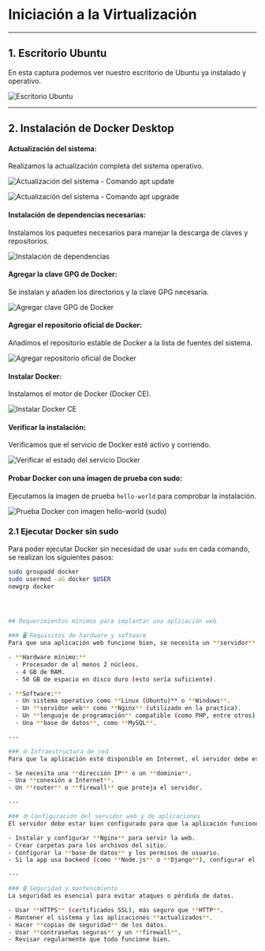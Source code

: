 # Iniciación a la Virtualización
---

## 1. Escritorio Ubuntu

En esta captura podemos ver nuestro escritorio de Ubuntu ya instalado y operativo.

![Escritorio Ubuntu](imagenes/img1.png)

---

## 2. Instalación de Docker Desktop

#### Actualización del sistema:

Realizamos la actualización completa del sistema operativo.

![Actualización del sistema - Comando apt update](imagenes/img2.png)

![Actualización del sistema - Comando apt upgrade](imagenes/img3.png)

#### Instalación de dependencias necesarias:

Instalamos los paquetes necesarios para manejar la descarga de claves y repositorios.

![Instalación de dependencias](imagenes/img4.png)

#### Agregar la clave GPG de Docker:

Se instalan y añaden los directorios y la clave GPG necesaria.

![Agregar clave GPG de Docker](imagenes/img5.png)

#### Agregar el repositorio oficial de Docker:

Añadimos el repositorio estable de Docker a la lista de fuentes del sistema.

![Agregar repositorio oficial de Docker](imagenes/img6.png)

#### Instalar Docker:

Instalamos el motor de Docker (Docker CE).

![Instalar Docker CE](imagenes/img7.png)

#### Verificar la instalación:

Verificamos que el servicio de Docker esté activo y corriendo.

![Verificar el estado del servicio Docker](imagenes/img8.png)

#### Probar Docker con una imagen de prueba con sudo:

Ejecutamos la imagen de prueba `hello-world` para comprobar la instalación.

![Prueba Docker con imagen hello-world (sudo)](imagenes/img9.png)

### 2.1 Ejecutar Docker sin sudo

Para poder ejecutar Docker sin necesidad de usar `sudo` en cada comando, se realizan los siguientes pasos:

```bash
sudo groupadd docker
sudo usermod -aG docker $USER
newgrp docker




## Requerimientos mínimos para implantar una aplicación web

### 🖥️ Requisitos de hardware y software
Para que una aplicación web funcione bien, se necesita un **servidor**.  

- **Hardware mínimo:**
  - Procesador de al menos 2 núcleos.  
  - 4 GB de RAM.  
  - 50 GB de espacio en disco duro (esto sería suficiente).  

- **Software:**
  - Un sistema operativo como **Linux (Ubuntu)** o **Windows**.  
  - Un **servidor web** como **Nginx** (utilizado en la practica).  
  - Un **lenguaje de programación** compatible (como PHP, entre otros).  
  - Una **base de datos**, como **MySQL**.  

---

### 🌐 Infraestructura de red
Para que la aplicación esté disponible en Internet, el servidor debe estar **conectado a una red estable**.  

- Se necesita una **dirección IP** o un **dominio**.  
- Una **conexión a Internet**.  
- Un **router** o **firewall** que proteja el servidor.  

---

### ⚙️ Configuración del servidor web y de aplicaciones
El servidor debe estar bien configurado para que la aplicación funcione sin errores.  

- Instalar y configurar **Nginx** para servir la web.  
- Crear carpetas para los archivos del sitio.  
- Configurar la **base de datos** y los permisos de usuario.  
- Si la app usa backend (como **Node.js** o **Django**), configurar el **puerto**.  

---

### 🔒 Seguridad y mantenimiento
La seguridad es esencial para evitar ataques o pérdida de datos.  

- Usar **HTTPS** (certificados SSL), más seguro que **HTTP**.  
- Mantener el sistema y las aplicaciones **actualizados**.  
- Hacer **copias de seguridad** de los datos.  
- Usar **contraseñas seguras** y un **firewall**.  
- Revisar regularmente que todo funcione bien.  

